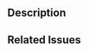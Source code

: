 ## Description

<!-- Provide a description of your pull request. -->

## Related Issues

<!-- Link related issues e.g. `Fixes #<issue>` -->
